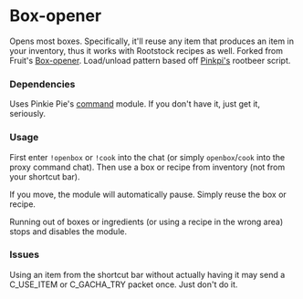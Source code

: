 # Box-opener
Opens most boxes. Specifically, it'll reuse any item that produces an item in your inventory, thus it works with Rootstock recipes as well. Forked from Fruit's [Box-opener](https://github.com/soler91/box-opener). Load/unload pattern based off [Pinkpi's](https://github.com/pinkipi) rootbeer script.

### Dependencies
Uses Pinkie Pie's [command](https://github.com/pinkipi/command) module. If you don't have it, just get it, seriously.

### Usage
First enter `!openbox` or `!cook` into the chat (or simply `openbox`/`cook` into the proxy command chat). Then use a box or recipe from inventory (not from your shortcut bar).

If you move, the module will automatically pause. Simply reuse the box or recipe.

Running out of boxes or ingredients (or using a recipe in the wrong area) stops and disables the module.

### Issues
Using an item from the shortcut bar without actually having it may send a C_USE_ITEM or C_GACHA_TRY packet once. Just don't do it.
